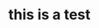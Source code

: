 # this is a test



<FlatUiTable url="https://raw.githubusercontent.com/datasets/oil-prices/main/data/wti-year.csv" />
